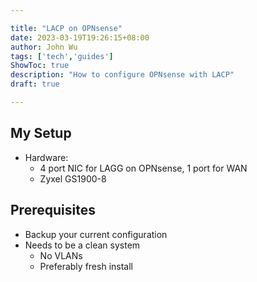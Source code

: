 ```yaml
---

title: "LACP on OPNsense"
date: 2023-03-19T19:26:15+08:00
author: John Wu
tags: ['tech','guides']
ShowToc: true
description: "How to configure OPNsense with LACP"
draft: true

---
```


## My Setup
- Hardware:
    - 4 port NIC for LAGG on OPNsense, 1 port for WAN
    - Zyxel GS1900-8

## Prerequisites
- Backup your current configuration
- Needs to be a clean system
    - No VLANs
    - Preferably fresh install
